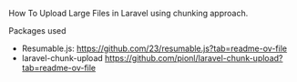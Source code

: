 How To Upload Large Files in Laravel using chunking approach.

Packages used

-   Resumable.js: https://github.com/23/resumable.js?tab=readme-ov-file
-   laravel-chunk-upload https://github.com/pionl/laravel-chunk-upload?tab=readme-ov-file

